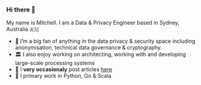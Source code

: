 ### Hi there 👋

My name is Mitchell. I am a Data & Privacy Engineer based in Sydney, Australia 🇦🇺
- 🔭 I’m a big fan of anything in the data privacy & security space including anonymisation, technical data governance & cryptography.
- 🏛️ I also enjoy working on architecting, working with and developing large-scale processing systems
- 🌱 I **very occasionaly** post articles [here](https://mitchelllisle.github.io/)
- 💭 I primary work in Python, Go & Scala
